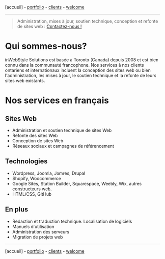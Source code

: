 <link rel="shortcut icon" type="image/x-icon" href="assets/img/favicon.ico">

[accueil] - [portfolio](portfolio.md) - [clients](clients.md) - [welcome](welcome.md)
- - -
> Administration, mises à jour, soutien technique, conception et refonte de sites web : <A HREF="mailto:inwebstyle@gmail.com">Contactez-nous !</A>

# Qui sommes-nous?

inWebStyle Solutions est basée à Toronto (Canada) depuis 2008 et est bien connu dans la communauté francophone. Nos services à nos clients ontariens et internationaux incluent la conception des sites web ou bien l'administration, les mises à jour, le soutien technique et la refonte de leurs sites  web  existants. 

# Nos services en français

## Sites Web

- Administration et soutien technique de sites Web
- Refonte des sites Web
- Conception de sites Web
- Réseaux sociaux et campagnes de référencement

## Technologies

- Wordpress, Joomla, Jomres, Drupal
- Shopify, Woocommerce
- Google Sites, Station Builder, Squarespace, Weebly, Wix, autres constructeurs web.
- HTML/CSS, GitHub

## En plus
- Redaction et traduction technique. Localisation de logiciels
- Manuels d'utilisation 
- Administration des serveurs
- Migration de projets web

- - -
[accueil] - [portfolio](portfolio.md) - [clients](clients.md) - [welcome](welcome.md)
